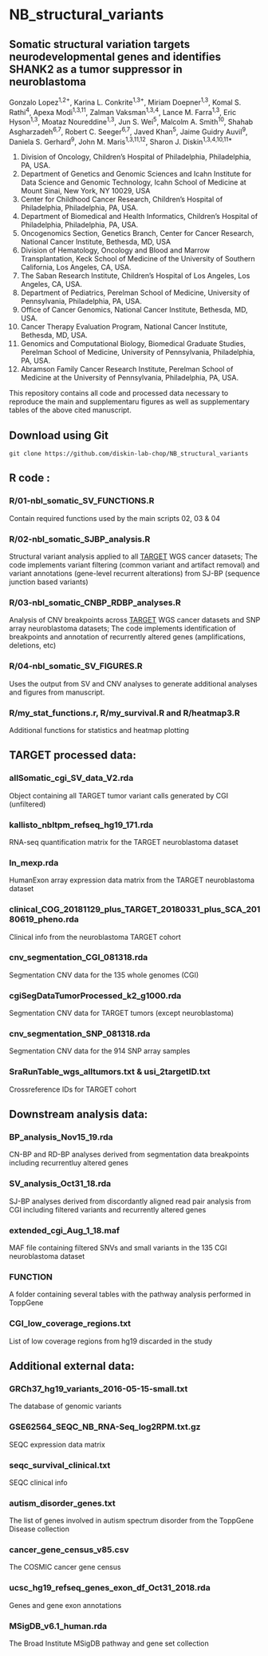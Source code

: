 # NB_structural_variants

## Somatic structural variation targets neurodevelopmental genes and identifies SHANK2 as a tumor suppressor in neuroblastoma
Gonzalo Lopez<sup>1,2+</sup>, Karina L. Conkrite<sup>1,3+</sup>, Miriam Doepner<sup>1,3</sup>, Komal S. Rathi<sup>4</sup>, Apexa Modi<sup>1,3,11</sup>, 
Zalman Vaksman<sup>1,3,4</sup>, Lance M. Farra<sup>1,3</sup>, Eric Hyson<sup>1,3</sup>, Moataz Noureddine<sup>1,3</sup>, Jun S. Wei<sup>5</sup>, Malcolm A. Smith<sup>10</sup>, Shahab Asgharzadeh<sup>6,7</sup>, Robert C. Seeger<sup>6,7</sup>, Javed Khan<sup>5</sup>, Jaime Guidry Auvil<sup>9</sup>, Daniela S. Gerhard<sup>9</sup>, John M. Maris<sup>1,3,11,12</sup>, Sharon J. Diskin<sup>1,3,4,10,11*</sup>

1.	Division of Oncology, Children’s Hospital of Philadelphia, Philadelphia, PA, USA.
2.	Department of Genetics and Genomic Sciences and Icahn Institute for Data Science and Genomic Technology, Icahn School of Medicine at Mount Sinai, New York, NY 10029, USA
3.	Center for Childhood Cancer Research, Children’s Hospital of Philadelphia, Philadelphia, PA, USA.
4.	Department of Biomedical and Health Informatics, Children’s Hospital of Philadelphia, Philadelphia, PA, USA.
5.	Oncogenomics Section, Genetics Branch, Center for Cancer Research, National Cancer Institute, Bethesda, MD, USA
6.	Division of Hematology, Oncology and Blood and Marrow Transplantation, Keck School of Medicine of the University of Southern California, Los Angeles, CA, USA.
7.	The Saban Research Institute, Children’s Hospital of Los Angeles, Los Angeles, CA, USA.
8.	Department of Pediatrics, Perelman School of Medicine, University of Pennsylvania, Philadelphia, PA, USA.
9.	Office of Cancer Genomics, National Cancer Institute, Bethesda, MD, USA.
10.	Cancer Therapy Evaluation Program, National Cancer Institute, Bethesda, MD, USA.
11.	Genomics and Computational Biology, Biomedical Graduate Studies, Perelman School of Medicine, University of Pennsylvania, Philadelphia, PA, USA.
12.	Abramson Family Cancer Research Institute, Perelman School of Medicine at the University of Pennsylvania, Philadelphia, PA, USA.


This repository contains all code and processed data necessary to reproduce the main and supplementaru figures as well as supplementary tables of the above cited manuscript.

## Download using Git

`git clone https://github.com/diskin-lab-chop/NB_structural_variants`


## R code :
### R/01-nbl_somatic_SV_FUNCTIONS.R
Contain required functions used by the main scripts 02, 03 & 04
### R/02-nbl_somatic_SJBP_analysis.R
Structural variant analysis applied to all [TARGET](https://ocg.cancer.gov/programs/target) WGS cancer datasets; The code implements variant filtering (common variant and artifact removal) and variant annotations (gene-level recurrent alterations) from SJ-BP (sequence junction based variants)
### R/03-nbl_somatic_CNBP_RDBP_analyses.R
Analysis of CNV breakpoints across [TARGET](https://ocg.cancer.gov/programs/target) WGS cancer datasets and SNP array neuroblastoma datasets; The code implements identification of breakpoints and annotation of recurrently altered genes (amplifications, deletions, etc)
### R/04-nbl_somatic_SV_FIGURES.R
Uses the output from SV and CNV analyses to generate additional analyses and figures from manuscript.
###  R/my_stat_functions.r, R/my_survival.R and R/heatmap3.R 
Additional functions for statistics and heatmap plotting

## TARGET processed data:
### allSomatic_cgi_SV_data_V2.rda                                          
Object containing all TARGET tumor variant calls generated by CGI (unfiltered)
### kallisto_nbltpm_refseq_hg19_171.rda
RNA-seq quantification matrix for the TARGET neuroblastoma dataset
### ln_mexp.rda
HumanExon array expression data matrix from the TARGET neuroblastoma dataset
### clinical_COG_20181129_plus_TARGET_20180331_plus_SCA_20180619_pheno.rda 
Clinical info from the neuroblastoma TARGET cohort
### cnv_segmentation_CGI_081318.rda                                        
Segmentation CNV data for the 135 whole genomes (CGI)
### cgiSegDataTumorProcessed_k2_g1000.rda                                  
Segmentation CNV data for TARGET tumors (except neuroblastoma)
### cnv_segmentation_SNP_081318.rda
Segmentation CNV data for the 914 SNP array samples
### SraRunTable_wgs_alltumors.txt & usi_2targetID.txt                                          
Crossreference IDs for TARGET cohort

## Downstream analysis data:
### BP_analysis_Nov15_19.rda
CN-BP and RD-BP analyses derived from segmentation data breakpoints including recurrentluy altered genes
### SV_analysis_Oct31_18.rda                                               
SJ-BP analyses derived from discordantly aligned read pair analysis from CGI including filtered variants and recurrently altered genes
### extended_cgi_Aug_1_18.maf
MAF file containing filtered SNVs and small variants in the 135 CGI neuroblastoma dataset
### FUNCTION                                                               
A folder containing several tables with the pathway analysis performed in ToppGene
### CGI_low_coverage_regions.txt                                           
List of low coverage regions from hg19 discarded in the study

## Additional external data:
### GRCh37_hg19_variants_2016-05-15-small.txt   
The database of genomic variants
### GSE62564_SEQC_NB_RNA-Seq_log2RPM.txt.gz       
SEQC expression data matrix
### seqc_survival_clinical.txt
SEQC clinical info
### autism_disorder_genes.txt     
The list of genes involved in autism spectrum disorder from the ToppGene Disease collection
### cancer_gene_census_v85.csv                                             
The COSMIC cancer gene census
### ucsc_hg19_refseq_genes_exon_df_Oct31_2018.rda
Genes and gene exon annotations
### MSigDB_v6.1_human.rda                                                  
The Broad Institute MSigDB pathway and gene set collection



